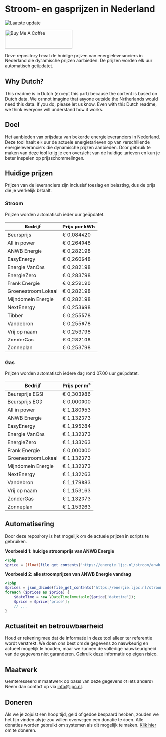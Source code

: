 # Stroom- en gasprijzen in Nederland

![Laatste update](https://img.shields.io/badge/laatste%20update-2024--05--06%2023%3A00%20CET-brightgreen)

<a href="https://www.buymeacoffee.com/Lars-" target="_blank"><img src="https://cdn.buymeacoffee.com/buttons/v2/default-orange.png" alt="Buy Me A Coffee" height="60" style="height: 60px !important;width: 217px !important;" ></a>

Deze repository bevat de huidige prijzen van energieleveranciers in Nederland die dynamische prijzen aanbieden. De prijzen worden elk uur automatisch geüpdatet.

## Why Dutch?

This readme is in Dutch (except this part) because the content is based on Dutch data. We cannot imagine that anyone outside the Netherlands would need this data. If you do, please let us know. Even with this Dutch readme, we think
everyone will understand how it works.

## Doel

Het aanbieden van prijsdata van bekende energieleveranciers in Nederland. Deze tool haalt elk uur de actuele energietarieven op van verschillende energieleveranciers die dynamische prijzen aanbieden. Door gebruik te maken van deze tool
krijg je een overzicht van de huidige tarieven en kun je beter inspelen op prijsschommelingen.

## Huidige prijzen

Prijzen van de leveranciers zijn inclusief toeslag en belasting, dus de prijs die je werkelijk betaalt.

### Stroom

Prijzen worden automatisch ieder uur geüpdatet.

 Bedrijf | Prijs per kWh 
---------|---------------
Beursprijs | € 0,084420
All in power | € 0,264048
ANWB Energie | € 0,282198
EasyEnergy | € 0,260648
Energie VanOns | € 0,282198
EnergieZero | € 0,283798
Frank Energie | € 0,259198
Groenestroom Lokaal | € 0,282198
Mijndomein Energie | € 0,282198
NextEnergy | € 0,253698
Tibber | € 0,255578
Vandebron | € 0,255678
Vrij op naam | € 0,253798
ZonderGas | € 0,282198
Zonneplan | € 0,253798


### Gas

Prijzen worden automatisch iedere dag rond 07.00 uur geüpdatet.

 Bedrijf | Prijs per m³ 
---------|--------------
Beursprijs EGSI | € 0,303986
Beursprijs EOD | € 0,000000
All in power | € 1,180953
ANWB Energie | € 1,132373
EasyEnergy | € 1,195284
Energie VanOns | € 1,132373
EnergieZero | € 1,133263
Frank Energie | € 0,000000
Groenestroom Lokaal | € 1,132373
Mijndomein Energie | € 1,132373
NextEnergy | € 1,132263
Vandebron | € 1,179883
Vrij op naam | € 1,153163
ZonderGas | € 1,132373
Zonneplan | € 1,153263


## Automatisering

Door deze repository is het mogelijk om de actuele prijzen in scripts te gebruiken.

**Voorbeeld 1: huidige stroomprijs van ANWB Energie**

```php
<?php
$price = (float)file_get_contents('https://energie.ljpc.nl/stroom/anwb-energie-nu.txt');

```

**Voorbeeld 2: alle stroomprijzen van ANWB Energie vandaag**

```php
<?php
$prices = json_decode(file_get_contents('https://energie.ljpc.nl/stroom/all-in-power-vandaag.json'),true);
foreach ($prices as $price) {
    $dateTime = new \DateTimeImmutable($price['datetime']);
    $price = $price['price'];
    // ...
}
```

## Actualiteit en betrouwbaarheid

Houd er rekening mee dat de informatie in deze tool alleen ter referentie wordt verstrekt. We doen ons best om de gegevens zo nauwkeurig en actueel mogelijk te houden, maar we kunnen de volledige nauwkeurigheid van de gegevens niet
garanderen. Gebruik deze informatie op eigen risico.

## Maatwerk

Geïnteresseerd in maatwerk op basis van deze gegevens of iets anders? Neem dan contact op
via [info@ljpc.nl](mailto:info@ljpc.nl?subject=Energie%20prijzen).

## Doneren

Als we je zojuist een hoop tijd, geld of gedoe bespaard hebben, zouden we het fijn vinden als je zou willen overwegen een
donatie te doen. Alle donaties worden gebruikt om systemen als dit mogelijk te
maken. [Klik hier](https://www.buymeacoffee.com/Lars-) om te doneren.
